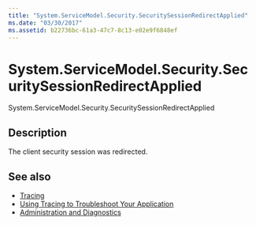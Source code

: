 ```yaml
---
title: "System.ServiceModel.Security.SecuritySessionRedirectApplied"
ms.date: "03/30/2017"
ms.assetid: b22736bc-61a3-47c7-8c13-e02e9f6848ef
---
```

# System.ServiceModel.Security.SecuritySessionRedirectApplied
System.ServiceModel.Security.SecuritySessionRedirectApplied  
  
## Description  
 The client security session was redirected.  
  
## See also
- [Tracing](../../../../../docs/framework/wcf/diagnostics/tracing/index.md)
- [Using Tracing to Troubleshoot Your Application](../../../../../docs/framework/wcf/diagnostics/tracing/using-tracing-to-troubleshoot-your-application.md)
- [Administration and Diagnostics](../../../../../docs/framework/wcf/diagnostics/index.md)
